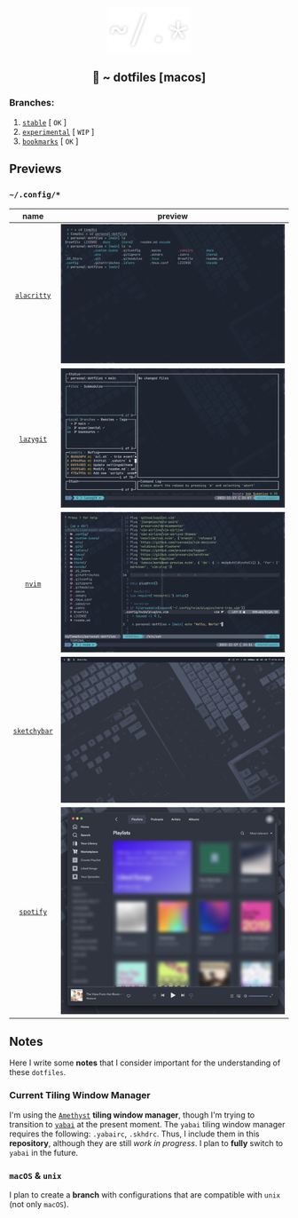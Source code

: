 <p align="center"><img src="docs/dotfiles_heading.png" width=150 alt="dotfiles-icon"></p>
<h2 align="center">🔧 ~ dotfiles [macos]</h2>

### Branches:

1. [`stable`](https://github.com/michalspano/.dotfiles/tree/main)               [ `OK`  ]
2. [`experimental`](https://github.com/michalspano/.dotfiles/tree/experimental) [ `WIP` ]
3. [`bookmarks`](https://github.com/michalspano/.dotfiles/tree/bookmarks)       [ `OK`  ]

## Previews

### `~/.config/*`

|            name            |                 preview                 |
|:--------------------------:|:---------------------------------------:|
|  [`alacritty`][alacritty]  |  ![alacritty-demo](docs/alacritty.png)  |
|    [`lazygit`][lazygit]     |    ![lazygit-demo](docs/lazygit.png)    |
|       [`nvim`][nvim]       |       ![nvim-demo](docs/nvim.png)       |
| [`sketchybar`][sketchybar] | ![sketchybar-demo](docs/sketchybar.png) |
|   [`spotify`][spicetify]   |    ![spotify-demo](docs/spotify.png)    |

<!-- links -->

[alacritty]: https://github.com/alacritty/alacritty
[lazygit]: https://github.com/jesseduffield/lazygit
[nvim]: https://github.com/neovim/neovim
[sketchybar]: https://github.com/FelixKratz/SketchyBar
[spicetify]: https://spicetify.app/

<!-- TODO: add the missing directories -->

## Notes

Here I write some __notes__ that I consider important for the understanding of these `dotfiles`.

### Current Tiling Window Manager

I'm using the [`Amethyst`](https://github.com/ianyh/Amethyst) __tiling window manager__, though I'm trying to transition to [`yabai`](https://github.com/koekeishiya/yabai) at the present moment. The `yabai` tiling window manager requires the following: `.yabairc`, `.skhdrc`. Thus, I include them in this __repository__, although they are still _work in progress_. I plan to __fully__ switch to `yabai` in the future. 

### `macOS` & `unix`

I plan to create a __branch__ with configurations that are compatible with `unix` (not only `macOS`).
